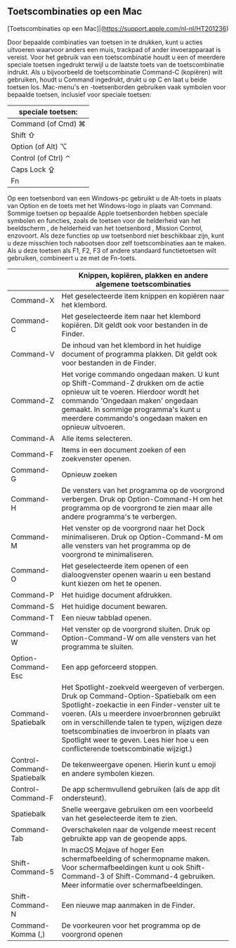 ## Toetscombinaties op een Mac

[Toetscombinaties op een Mac]|(https://support.apple.com/nl-nl/HT201236)

Door bepaalde combinaties van toetsen in te drukken, kunt u acties uitvoeren waarvoor anders een muis, 
trackpad of ander invoerapparaat is vereist.
Voor het gebruik van een toetscombinatie houdt u een of meerdere speciale toetsen ingedrukt 
terwijl u de laatste toets van de toetscombinatie indrukt. Als u bijvoorbeeld de toetscombinatie 
Command-C (kopiëren) wilt gebruiken, houdt u Command ingedrukt, drukt u op C en laat u beide toetsen los. 
Mac-menu's en -toetsenborden gebruiken vaak symbolen voor bepaalde toetsen, inclusief voor speciale toetsen:

|speciale toetsen:|
|--------|
|Command (of Cmd) ⌘|
|Shift ⇧|
|Option (of Alt) ⌥|
|Control (of Ctrl) ⌃|
|Caps Lock ⇪|
|Fn|

Op een toetsenbord van een Windows-pc gebruikt u de Alt-toets in plaats van Option 
en de toets met het Windows-logo in plaats van Command.
Sommige toetsen op bepaalde Apple toetsenborden hebben speciale symbolen en functies, 
zoals de toetsen voor de helderheid van het beeldscherm , de helderheid van het toetsenbord , 
Mission Control, enzovoort. Als deze functies op uw toetsenbord niet beschikbaar zijn, 
kunt u deze misschien toch nabootsen door zelf toetscombinaties aan te maken. 
Als u deze toetsen als F1, F2, F3 of andere standaard functietoetsen wilt gebruiken, combineert u ze met de Fn-toets.

|          |Knippen, kopiëren, plakken en andere algemene toetscombinaties|
|--------|--------------------------------------------------|
|Command-X| Het geselecteerde item knippen en kopiëren naar het klembord.|
|Command-C| Het geselecteerde item naar het klembord kopiëren. Dit geldt ook voor bestanden in de Finder.|
|Command-V| De inhoud van het klembord in het huidige document of programma plakken. Dit geldt ook voor bestanden in de Finder.|
|Command-Z| Het vorige commando ongedaan maken. U kunt op Shift-Command-Z drukken om de actie opnieuw uit te voeren. Hierdoor wordt het commando 'Ongedaan maken' ongedaan gemaakt. In sommige programma's kunt u meerdere commando's ongedaan maken en opnieuw uitvoeren.|
|Command-A| Alle items selecteren.|
|Command-F| Items in een document zoeken of een zoekvenster openen.|
|Command-G| Opnieuw zoeken| het volgende exemplaar van het eerder gevonden item zoeken. Druk op Shift-Command-G om het vorige exemplaar te zoeken.|
|Command-H| De vensters van het programma op de voorgrond verbergen. Druk op Option-Command-H om het programma op de voorgrond te zien maar alle andere programma's te verbergen.|
|Command-M| Het venster op de voorgrond naar het Dock minimaliseren. Druk op Option-Command-M om alle vensters van het programma op de voorgrond te minimaliseren.|
|Command-O| Het geselecteerde item openen of een dialoogvenster openen waarin u een bestand kunt kiezen om het te openen.|
|Command-P| Het huidige document afdrukken.|
|Command-S| Het huidige document bewaren.|
|Command-T| Een nieuw tabblad openen.|
|Command-W| Het venster op de voorgrond sluiten. Druk op Option-Command-W om alle vensters van het programma te sluiten.|
|Option-Command-Esc| Een app geforceerd stoppen.|
|Command-Spatiebalk| Het Spotlight-zoekveld weergeven of verbergen. Druk op Command-Option-Spatiebalk om een Spotlight-zoekactie in een Finder-venster uit te voeren. (Als u meerdere invoerbronnen gebruikt om in verschillende talen te typen, wijzigen deze toetscombinaties de invoerbron in plaats van Spotlight weer te geven. Lees hier hoe u een conflicterende toetscombinatie wijzigt.)|
|Control-Command-Spatiebalk| De tekenweergave openen. Hierin kunt u emoji en andere symbolen kiezen.|
|Control-Command-F| De app schermvullend gebruiken (als de app dit ondersteunt).|
|Spatiebalk| Snelle weergave gebruiken om een voorbeeld van het geselecteerde item te zien.|
|Command-Tab| Overschakelen naar de volgende meest recent gebruikte app van de geopende apps. |
|Shift-Command-5| In macOS Mojave of hoger Een schermafbeelding of schermopname maken. Voor schermafbeeldingen kunt u ook Shift-Command-3 of Shift-Command-4 gebruiken. Meer informatie over schermafbeeldingen.|
|Shift-Command-N| Een nieuwe map aanmaken in de Finder.|
|Command-Komma (,)| De voorkeuren voor het programma op de voorgrond openen|
